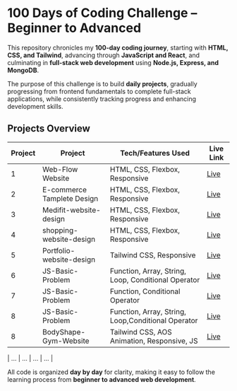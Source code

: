 # 100 Days of Coding Challenge – Beginner to Advanced

This repository chronicles my **100-day coding journey**, starting with **HTML, CSS, and Tailwind**, advancing through **JavaScript and React**, and culminating in **full-stack web development** using **Node.js, Express, and MongoDB**.

The purpose of this challenge is to build **daily projects**, gradually progressing from frontend fundamentals to complete full-stack applications, while consistently tracking progress and enhancing development skills.

## Projects Overview
| Project | Project | Tech/Features Used | Live Link |
|-----|---------|-------------|-----------|
| 1   | Web-Flow Website | HTML, CSS, Flexbox, Responsive | [Live](https://webflow-website-day-1.netlify.app/) |
| 2   | E-commerce Tamplete Design | HTML, CSS, Flexbox, Responsive | [Live](https://f2-task.netlify.app/) |
| 3   | Medifit-website-design | HTML, CSS, Flexbox, Responsive | [Live](https://medifit-website-design.netlify.app/) |
| 4   | shopping-website-design | HTML, CSS, Flexbox, Responsive | [Live](https://shopping-web-design.netlify.app/) |
| 5   | Portfolio-website-design | Tailwind CSS, Responsive | [Live](https://portfolio-website-005.netlify.app/) |
| 6   | JS-Basic-Problem | Function, Array, String, Loop, Conditional Operator | [Live](https://github.com/Ratul01921/100-Days-of-Coding-Challenge-Beginner-to-Advanced/tree/main/Project-06-JS-Basic-Problem) |
| 7  | JS-Basic-Problem | Function,  Conditional Operator | [Live](http://github.com/Ratul01921/100-Days-of-Coding-Challenge-Beginner-to-Advanced/tree/main/Project-07-JS-Operators%20%26%20Conditionals) |
| 8  | JS-Basic-Problem | Function, Array, String, Loop,Conditional Operator | [Live](https://github.com/Ratul01921/100-Days-of-Coding-Challenge-Beginner-to-Advanced/tree/main/Project-06-JS-Basic-Problem) |
| 8  | BodyShape-Gym-Website| Tailwind CSS, AOS Animation, Responsive, JS | [Live](https://body-shape-gym-website.netlify.app/) |

| ... | ... | ... | ... |

All code is organized **day by day** for clarity, making it easy to follow the learning process from **beginner to advanced web development**.
